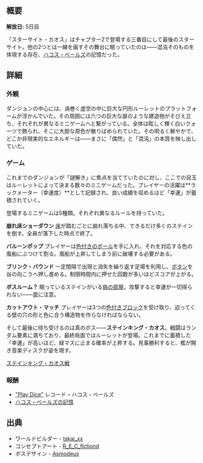 <!-- title: スターサイト・カオス -->

<!-- quote: なんでも聞いてよ！私が叶えてあげるから！ -->

<!-- chapters: 1 -->

<!-- images: (スターサイト・カオス全景 #1), (スターサイト・カオス全景 #2), (スターサイト・カオス コンセプトアート), (スターサイト・カオス アイコン), (ダンジョンボス: ステインキング・カオス) -->

<!-- model: false -->

## 概要

**解放日:** 5日目

「スターサイト・カオス」はチャプター2で登場する三番目にして最後のスターサイト。他の2つとは一線を画すその舞台に眠っていたのは――混沌そのものを体現する存在、[ハコス・ベールズ](#entry:bae-entry)の記憶だった。

## 詳細

### 外観

ダンジョンの中心には、渦巻く虚空の中に巨大な円形ルーレットのプラットフォームが浮かんでいた。その周囲には六つの巨大な扉のような建造物がそびえ立ち、それぞれが異なるミニゲームへと繋がっている。全体は眩しく輝く白いクォーツで飾られ、そこに大胆な原色が散りばめられていた。その明るく鮮やかで、どこか非現実的なエネルギーは――まさに「偶然」と「混沌」の本質を映し出していた。

### ゲーム

これまでのダンジョンが「謎解き」に焦点を当てていたのに対し、ここでの目玉はルーレットによって決まる数々のミニゲームだった。プレイヤーの活躍は\*\*ラックメーター（幸運度）\*\*として記録され、良い成績を収めるほど「幸運」が蓄積されていく。

登場するミニゲームは5種類。それぞれ異なるルールを持っていた。

**崩れ床ショーダウン**
[床](https://www.youtube.com/live/L7rBGepFrXA?si=ehUP_KK9qRn2DrzW&t=4127)が踏むごとに崩れ落ちる中、できるだけ多くのステインを倒す。全員が落下した時点で終了。

**バルーンポップ**
プレイヤーは[色付きのボール](https://www.youtube.com/live/L7rBGepFrXA?si=ZN4CDNF33MknO8Qa&t=8297)を手に入れ、それを対応する色の風船にぶつけて割る。風船が上昇してしまう前に破壊する必要がある。

**ブリンク・バウンド**
一定間隔で出現と消失を繰り返す足場を利用し、[ボタン](https://www.youtube.com/live/L7rBGepFrXA?si=byW4Jzn2G2E6zxj2&t=8083)を谷の向こうへ押し進める。制限時間内に押せた回数が多いほどスコアが上がる。

**ボスルーム？**
眠っているステインがいる[偽の部屋](https://www.youtube.com/live/L7rBGepFrXA?si=8feoLm3SloHkkDFp&t=4581)。攻撃すると幸運が一切得られない――罠に注意。

**カットアウト・マッチ**
プレイヤーは3つの[色付きブロック](https://www.youtube.com/live/L7rBGepFrXA?si=E8tnJXeN4Tp4hmHt&t=4740)を受け取り、迫ってくる壁の穴の形と色に合う構造物を作らなければならない。

そして最後に待ち受けるのは真のボス――**ステインキング・カオス**。戦闘はランダム要素に満ちており、最終局面ではルーレットが登場。これまでに蓄積した「幸運」が高いほど、緑マスに止まる確率が上昇する。見事勝利すると、檻が開き音楽ディスクが姿を現す。

[ステインキング・カオス戦](#embed:https://www.youtube.com/live/L7rBGepFrXA?si=wWfwJ_k0ugG8B9oW&t=4954)

### 報酬

- ["Play Dice"](https://www.youtube.com/watch?v=na6bysYNuS0&pp=ygUJcGxheSBkaWNl) レコード – ハコス・ベールズ
- [ハコス・ベールズの記憶](https://www.youtube.com/watch?v=aSFZwinYaaU)

## 出典

- ワールドビルダー - [tskai_xx](https://x.com/tskai_xx/status/1921298173123076248)
- コンセプトアート - [R_E_C_flctiond](https://x.com/R_E_C_flctiond/status/1922200389815882127/photo/1)
- ボスデザイン - [Asmodeus](#out:https://www.youtube.com/watch?v=jEPAk0PdIjc&feature=youtu.be)
